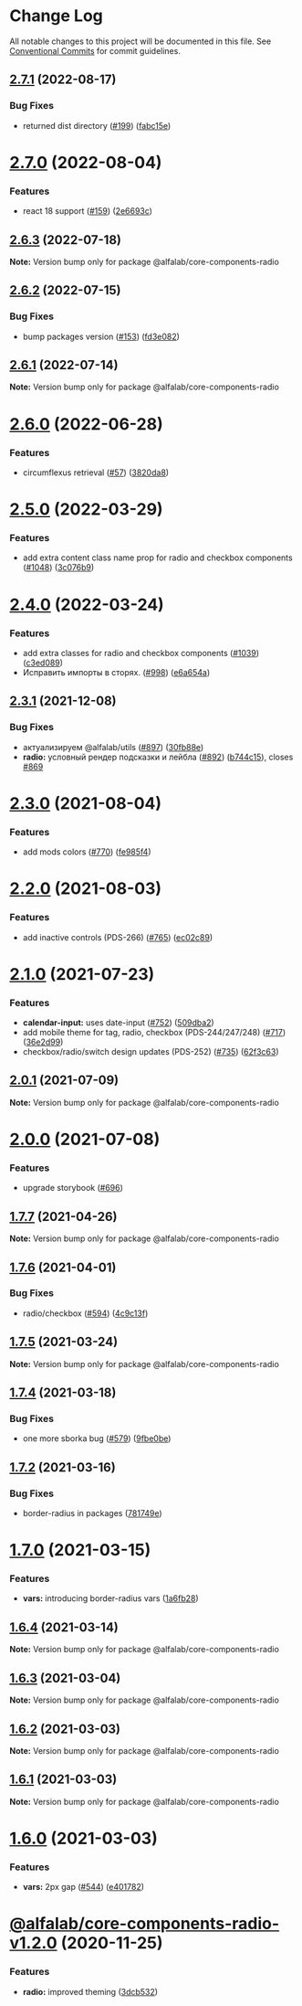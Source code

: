 # Change Log

All notable changes to this project will be documented in this file.
See [Conventional Commits](https://conventionalcommits.org) for commit guidelines.

## [2.7.1](https://github.com/core-ds/core-components/compare/@alfalab/core-components-radio@2.7.0...@alfalab/core-components-radio@2.7.1) (2022-08-17)


### Bug Fixes

* returned dist directory ([#199](https://github.com/core-ds/core-components/issues/199)) ([fabc15e](https://github.com/core-ds/core-components/commit/fabc15effa1457ca65ec7238206f1b1fc2a2a613))





# [2.7.0](https://github.com/core-ds/core-components/compare/@alfalab/core-components-radio@2.6.3...@alfalab/core-components-radio@2.7.0) (2022-08-04)


### Features

* react 18 support ([#159](https://github.com/core-ds/core-components/issues/159)) ([2e6693c](https://github.com/core-ds/core-components/commit/2e6693c62f534e333aadb7d3fff4ffd78ac84c63))





## [2.6.3](https://github.com/core-ds/core-components/compare/@alfalab/core-components-radio@2.6.2...@alfalab/core-components-radio@2.6.3) (2022-07-18)

**Note:** Version bump only for package @alfalab/core-components-radio





## [2.6.2](https://github.com/core-ds/core-components/compare/@alfalab/core-components-radio@2.6.1...@alfalab/core-components-radio@2.6.2) (2022-07-15)


### Bug Fixes

* bump packages version ([#153](https://github.com/core-ds/core-components/issues/153)) ([fd3e082](https://github.com/core-ds/core-components/commit/fd3e08205672129cdce04e1000c673f2cd9c10da))





## [2.6.1](https://github.com/core-ds/core-components/compare/@alfalab/core-components-radio@2.6.0...@alfalab/core-components-radio@2.6.1) (2022-07-14)

**Note:** Version bump only for package @alfalab/core-components-radio





# [2.6.0](https://github.com/core-ds/core-components/compare/@alfalab/core-components-radio@2.5.3...@alfalab/core-components-radio@2.6.0) (2022-06-28)


### Features

* circumflexus retrieval ([#57](https://github.com/core-ds/core-components/issues/57)) ([3820da8](https://github.com/core-ds/core-components/commit/3820da818bcdcbee6904c648b3e29c3c828fe202))





# [2.5.0](https://github.com/core-ds/core-components/compare/@alfalab/core-components-radio@2.4.0...@alfalab/core-components-radio@2.5.0) (2022-03-29)


### Features

* add extra content class name prop for radio and checkbox components ([#1048](https://github.com/core-ds/core-components/issues/1048)) ([3c076b9](https://github.com/core-ds/core-components/commit/3c076b939a64dff8f9c66bd65f474ccea76c8cad))





# [2.4.0](https://github.com/core-ds/core-components/compare/@alfalab/core-components-radio@2.3.1...@alfalab/core-components-radio@2.4.0) (2022-03-24)


### Features

* add extra classes for radio and checkbox components ([#1039](https://github.com/core-ds/core-components/issues/1039)) ([c3ed089](https://github.com/core-ds/core-components/commit/c3ed089360b25d0f7712f2e7608c5a23f11a95df))
* Исправить импорты в сторях. ([#998](https://github.com/core-ds/core-components/issues/998)) ([e6a654a](https://github.com/core-ds/core-components/commit/e6a654a0599451c7d149484cb61d8067eed083b7))





## [2.3.1](https://github.com/core-ds/core-components/compare/@alfalab/core-components-radio@2.3.0...@alfalab/core-components-radio@2.3.1) (2021-12-08)


### Bug Fixes

* актуализируем @alfalab/utils ([#897](https://github.com/core-ds/core-components/issues/897)) ([30fb88e](https://github.com/core-ds/core-components/commit/30fb88eee36f68cabf80069e5125d911fabde4a5))
* **radio:** условный рендер подсказки и лейбла ([#892](https://github.com/core-ds/core-components/issues/892)) ([b744c15](https://github.com/core-ds/core-components/commit/b744c159f3779c5bf555041e7762f9653efb7b0e)), closes [#869](https://github.com/core-ds/core-components/issues/869)





# [2.3.0](https://github.com/core-ds/core-components/compare/@alfalab/core-components-radio@2.2.0...@alfalab/core-components-radio@2.3.0) (2021-08-04)


### Features

* add mods colors ([#770](https://github.com/core-ds/core-components/issues/770)) ([fe985f4](https://github.com/core-ds/core-components/commit/fe985f467b4d47a5152e168d2ab3846872d1a574))





# [2.2.0](https://github.com/core-ds/core-components/compare/@alfalab/core-components-radio@2.1.0...@alfalab/core-components-radio@2.2.0) (2021-08-03)


### Features

* add inactive controls (PDS-266) ([#765](https://github.com/core-ds/core-components/issues/765)) ([ec02c89](https://github.com/core-ds/core-components/commit/ec02c89ab6bf038c026ca0a72b3185525334840a))





# [2.1.0](https://github.com/core-ds/core-components/compare/@alfalab/core-components-radio@2.0.1...@alfalab/core-components-radio@2.1.0) (2021-07-23)


### Features

* **calendar-input:** uses date-input ([#752](https://github.com/core-ds/core-components/issues/752)) ([509dba2](https://github.com/core-ds/core-components/commit/509dba26913ccf6df859a200aa476eeef1df2ddc))
* add mobile theme for tag, radio, checkbox (PDS-244/247/248) ([#717](https://github.com/core-ds/core-components/issues/717)) ([36e2d99](https://github.com/core-ds/core-components/commit/36e2d99c716a03e7f319439df9ca47ec43ad4b71))
* checkbox/radio/switch design updates (PDS-252) ([#735](https://github.com/core-ds/core-components/issues/735)) ([62f3c63](https://github.com/core-ds/core-components/commit/62f3c63279872a80ffb1c018b08addf897597b26))





## [2.0.1](https://github.com/core-ds/core-components/compare/@alfalab/core-components-radio@2.0.0...@alfalab/core-components-radio@2.0.1) (2021-07-09)

**Note:** Version bump only for package @alfalab/core-components-radio





# [2.0.0](https://github.com/core-ds/core-components/compare/@alfalab/core-components-radio@1.7.7...@alfalab/core-components-radio@2.0.0) (2021-07-08)


### Features

* upgrade storybook ([#696](https://github.com/core-ds/core-components/issues/696))

## [1.7.7](https://github.com/core-ds/core-components/compare/@alfalab/core-components-radio@1.7.6...@alfalab/core-components-radio@1.7.7) (2021-04-26)

**Note:** Version bump only for package @alfalab/core-components-radio





## [1.7.6](https://github.com/core-ds/core-components/compare/@alfalab/core-components-radio@1.7.5...@alfalab/core-components-radio@1.7.6) (2021-04-01)


### Bug Fixes

* radio/checkbox ([#594](https://github.com/core-ds/core-components/issues/594)) ([4c9c13f](https://github.com/core-ds/core-components/commit/4c9c13fdf4ab3db9a6b176aeaba529c9b23f971b))





## [1.7.5](https://github.com/core-ds/core-components/compare/@alfalab/core-components-radio@1.7.4...@alfalab/core-components-radio@1.7.5) (2021-03-24)

**Note:** Version bump only for package @alfalab/core-components-radio





## [1.7.4](https://github.com/core-ds/core-components/compare/@alfalab/core-components-radio@1.7.2...@alfalab/core-components-radio@1.7.4) (2021-03-18)


### Bug Fixes

* one more sborka bug ([#579](https://github.com/core-ds/core-components/issues/579)) ([9fbe0be](https://github.com/core-ds/core-components/commit/9fbe0beca56ec5971de78b3f6cda25305b260efc))





## [1.7.2](https://github.com/core-ds/core-components/compare/@alfalab/core-components-radio@1.7.0...@alfalab/core-components-radio@1.7.2) (2021-03-16)


### Bug Fixes

* border-radius in packages ([781749e](https://github.com/core-ds/core-components/commit/781749ef38aefd5a6707ac56d2e297dce9f3e073))





# [1.7.0](https://github.com/core-ds/core-components/compare/@alfalab/core-components-radio@1.6.4...@alfalab/core-components-radio@1.7.0) (2021-03-15)


### Features

* **vars:** introducing border-radius vars ([1a6fb28](https://github.com/core-ds/core-components/commit/1a6fb287bcfab50048c3a9100645b4dee8cd3395))





## [1.6.4](https://github.com/core-ds/core-components/compare/@alfalab/core-components-radio@1.6.3...@alfalab/core-components-radio@1.6.4) (2021-03-14)

**Note:** Version bump only for package @alfalab/core-components-radio





## [1.6.3](https://github.com/core-ds/core-components/compare/@alfalab/core-components-radio@1.6.2...@alfalab/core-components-radio@1.6.3) (2021-03-04)

**Note:** Version bump only for package @alfalab/core-components-radio





## [1.6.2](https://github.com/core-ds/core-components/compare/@alfalab/core-components-radio@1.6.1...@alfalab/core-components-radio@1.6.2) (2021-03-03)

**Note:** Version bump only for package @alfalab/core-components-radio





## [1.6.1](https://github.com/core-ds/core-components/compare/@alfalab/core-components-radio@1.6.0...@alfalab/core-components-radio@1.6.1) (2021-03-03)

**Note:** Version bump only for package @alfalab/core-components-radio





# [1.6.0](https://github.com/core-ds/core-components/compare/@alfalab/core-components-radio@1.5.0...@alfalab/core-components-radio@1.6.0) (2021-03-03)


### Features

* **vars:** 2px gap ([#544](https://github.com/core-ds/core-components/issues/544)) ([e401782](https://github.com/core-ds/core-components/commit/e40178290a02c45bd9ea23ab0deffabd74a69276))





# [@alfalab/core-components-radio-v1.2.0](https://github.com/core-ds/core-components/compare/@alfalab/core-components-radio@1.1.5...@alfalab/core-components-radio@1.2.0) (2020-11-25)


### Features


* **radio:** improved theming ([3dcb532](https://github.com/core-ds/core-components/commit/3dcb532b8b6d9a4e610a56b557a54f6c68e6ce46))
